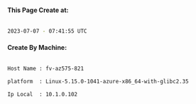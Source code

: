 
   
#### This Page Create at:

```bash

2023-07-07 - 07:41:55 UTC

```

#### Create By Machine:

```bash

Host Name : fv-az575-821

platform  : Linux-5.15.0-1041-azure-x86_64-with-glibc2.35

Ip Local  : 10.1.0.102

```

